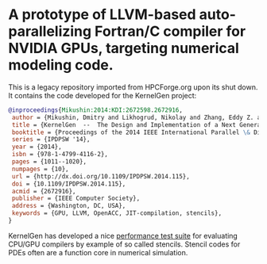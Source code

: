 # A prototype of LLVM-based auto-parallelizing Fortran/C compiler for NVIDIA GPUs, targeting numerical modeling code.

This is a legacy repository imported from HPCForge.org upon its shut down. It contains the code developed for the KernelGen project:

```bibtex
@inproceedings{Mikushin:2014:KDI:2672598.2672916,
 author = {Mikushin, Dmitry and Likhogrud, Nikolay and Zhang, Eddy Z. and Bergstr\"{o}m, Christopher},
 title = {KernelGen  --  The Design and Implementation of a Next Generation Compiler Platform for Accelerating Numerical Models on GPUs},
 booktitle = {Proceedings of the 2014 IEEE International Parallel \& Distributed Processing Symposium Workshops},
 series = {IPDPSW '14},
 year = {2014},
 isbn = {978-1-4799-4116-2},
 pages = {1011--1020},
 numpages = {10},
 url = {http://dx.doi.org/10.1109/IPDPSW.2014.115},
 doi = {10.1109/IPDPSW.2014.115},
 acmid = {2672916},
 publisher = {IEEE Computer Society},
 address = {Washington, DC, USA},
 keywords = {GPU, LLVM, OpenACC, JIT-compilation, stencils},
}
```

KernelGen has developed a nice [performance test suite](https://github.com/dmikushin/kernelgen-perf-tests) for evaluating CPU/GPU compilers by example of so called stencils. Stencil codes for PDEs often are a function core in numerical simulation.
